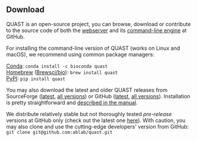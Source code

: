 ## Download

QUAST is an open-source project, you can browse, download or contribute to the source code of both the [webserver](https://github.com/ablab/quast-website/) and its [command-line engine](https://github.com/ablab/quast/) at GitHub.

For installing the command-line version of QUAST (works on Linux and macOS), we recommend using common package managers:

[Conda](https://docs.conda.io/en/latest/): `conda install -c bioconda quast`  
[Homebrew](https://brew.sh/) ([Brewsci/bio](https://github.com/brewsci/homebrew-bio)): `brew install quast`  
[PyPI](https://pypi.org/): `pip install quast`  

You may also download the latest and older QUAST releases from SourceForge ([latest](https://sourceforge.net/projects/quast/files/latest/download), [all versions](https://sourceforge.net/projects/quast/files/)) or GitHub ([latest](https://github.com/ablab/quast/releases/latest), [all versions](https://github.com/ablab/quast/releases)). Installation is pretty straightforward and [described in the manual](http://cab.cc.spbu.ru/quast/manual.html#sec1). 

We distribute relatively stable but not thoroughly tested *pre-release* versions at GitHub only (check out the latest one [here](https://github.com/ablab/quast/releases)). With caution, you may also clone and use the cutting-edge developers' version from GitHub:  
`git clone git@github.com:ablab/quast.git`
